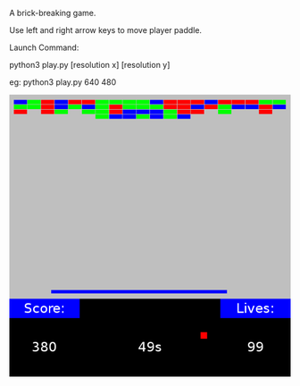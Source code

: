 A brick-breaking game.

Use left and right arrow keys to move player paddle.

Launch Command:

python3 play.py [resolution x] [resolution y]


eg: python3 play.py 640 480

![Visual](https://raw.githubusercontent.com/DotBowder/brick_breaking_game/master/ExampleImages/BrickExmaple.png)
